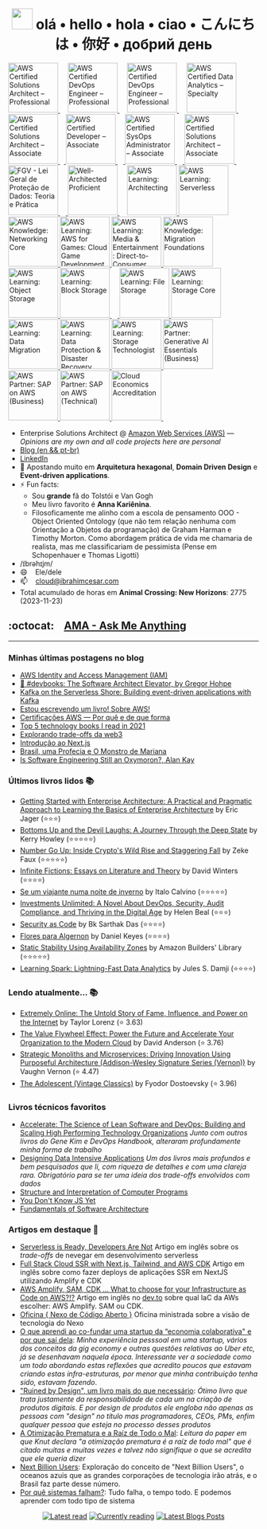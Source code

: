 <div align="center">
    
 # <img src="https://raw.githubusercontent.com/MartinHeinz/MartinHeinz/master/wave.gif" width="42"> olá • hello • hola • ciao • こんにちは • 你好 • добрий день

</div>

<p align="center">
    
<a 
   href="https://www.credly.com/badges/d01a5f09-39af-4848-91e4-fd93c379429b/public_url"
   target="_blank" 
   title="Badge AWS Certified Solutions Architect – Professional" 
   alt="AWS Certified Solutions Architect – Professional">
   <img 
      src="https://user-images.githubusercontent.com/509054/163974327-950cf4d2-2f66-4a3c-b0de-2d043e97da98.png"
      alt="AWS Certified Solutions Architect – Professional"
      width="100px" 
      style="max-width:100px;"
      />
</a>&nbsp; &nbsp;
<a 
   href="https://www.credly.com/badges/9d0b63e9-dc89-432c-b4cd-57342fb6e294/public_url"
   target="_blank" 
   title="Badge AWS Certified DevOps Engineer – Professional" 
   alt="AWS Certified DevOps Engineer – Professional">
   <img 
      src="https://github.com/ibrahimcesar/ibrahimcesar/assets/509054/d47565df-d99a-4759-a4eb-e81066296635"
      alt="AWS Certified DevOps Engineer – Professional"
      width="100px" 
      style="max-width:100px;"
      />
</a>&nbsp; &nbsp;
    <a 
   href="https://www.credly.com/badges/9d0b63e9-dc89-432c-b4cd-57342fb6e294/public_url"
   target="_blank" 
   title="Badge AWS Certified DevOps Engineer – Professional" 
   alt="AWS Certified DevOps Engineer – Professional">
   <img 
      src="https://github.com/ibrahimcesar/ibrahimcesar/assets/509054/126971c4-d7e5-481a-8523-72972931531c"
      alt="AWS Certified DevOps Engineer – Professional"
      width="100px" 
      style="max-width:100px;"
      />
</a>&nbsp; &nbsp;
  <a 
   href="https://www.credly.com/badges/a229e88f-f0b5-46fe-be56-ac2f1d884c29/public_url"
   target="_blank" 
   title="Badge AWS Certified Data Analytics – Specialty"
   alt="AWS Certified Data Analytics – Specialty">
   <img 
      src="https://user-images.githubusercontent.com/509054/195915470-c99aa7c9-9e5e-48e4-8e48-f7a76be042ae.png"
      alt="AWS Certified Data Analytics – Specialty"
      width="100px"  
      style="max-width:100px;" />
</a>&nbsp; &nbsp;<a href="https://www.credly.com/badges/1bdb457f-b469-43c3-9e0e-24b221f12794/public_url" 
   target="_blank" 
   title="Badge AWS Certified Solutions Architect – Associate"
   alt="AWS Certified Solutions Architect – Associate">
   <img 
      src="https://user-images.githubusercontent.com/509054/163974636-84a0a90b-0290-443e-8682-309af7e8b17a.png"
      alt="AWS Certified Solutions Architect – Associate" 
      width="100px" 
      style="max-width:100px;"/>
</a>&nbsp;&nbsp;<a 
   href="https://www.credly.com/badges/1bdb457f-b469-43c3-9e0e-24b221f12794/public_url" 
   target="_blank"
   title="Badge AWS Certified Developer – Associate"
   alt="AWS Certified Developer – Associate">
   <img 
      src="https://user-images.githubusercontent.com/509054/187105674-b59dadfa-f5a9-44ff-a4ca-82cb33418617.png"
      alt="AWS Certified Developer – Associate"
      width="100px" 
      style="max-width:100px;"/>
</a>&nbsp; &nbsp;<a 
   href="https://www.credly.com/badges/8213d606-c4d2-4df9-baa1-3ce313ee4f86/public_url" 
   target="_blank"
   title="Badge AWS Certified SysOps Administrator – Associate"
   alt="AWS Certified SysOps Administrator – Associate">
   <img 
      src="https://user-images.githubusercontent.com/509054/198755270-0a46136f-6edd-4673-8db6-369d99b65455.png"
      alt="AWS Certified SysOps Administrator – Associate"
      width="100px" 
      style="max-width:100px;">
</a>&nbsp; &nbsp;<a 
   href="https://www.credly.com/badges/d1ddf3d6-95af-4246-9bb9-7e50e0530c11/public_url"
   target="_blank" 
   title="Badge AWS Certified Cloud Practitioner"
   alt="AWS Certified Cloud Practitioner">
   <img
      src="https://user-images.githubusercontent.com/509054/163974726-600afdfa-d161-4013-824d-20e168dc5efc.png"
      alt="AWS Certified Solutions Architect – Associate"
      width="100px"
      style="max-width:100px;"/>
</a>&nbsp; &nbsp;<a 
   href="https://brasilopenbadge.com.br/pages/badge/418bf1ce1437adeeb5d0352fcd92b1d2"
   target="_blank"
   alt="FGV - Lei Geral de Proteção de Dados: Teoria e Prática"
   title="FGV - Lei Geral de Proteção de Dados: Teoria e Prática">
   <img 
      src="https://user-images.githubusercontent.com/509054/160395543-08341577-49cf-4b87-a687-1a42b3b42230.png"
      alt="FGV - Lei Geral de Proteção de Dados: Teoria e Prática" 
      width="100px" 
      style="max-width:100px;"/>
</a>&nbsp; &nbsp;<a 
   href="https://www.credly.com/badges/8cd60a1b-b130-43b1-8cf4-442573171da6/public_url"
   target="_blank"
   title="Well-Architected Proficient"
   alt="Well-Architected Proficient">
   <img 
      src="https://user-images.githubusercontent.com/509054/185424004-6d65981d-ce54-4d7f-8129-f2d452a20e8e.png"
      alt="Well-Architected Proficient"
      width="100px" 
      style="max-width:100px;"/>
</a>&nbsp; &nbsp; <a 
   href="https://www.credly.com/badges/f2d579e5-a833-44b0-8f56-898b408bf402/public_url"
   target="_blank"
   title="AWS Learning: Architecting">
   <img 
      src="https://user-images.githubusercontent.com/509054/217792399-c8e8c738-3da3-47e4-8f76-ce490b619557.png"
      alt="AWS Learning: Architecting"
      width="100px"
      style="max-width:100px;"/>
</a> <a 
   href="https://www.credly.com/badges/1eb5e7a1-8b22-422a-83db-1a535dfe8b43/public_url"
   target="_blank"
   title="AWS Learning: Serverless"> 
   <img 
      src="https://user-images.githubusercontent.com/509054/205751290-899faacb-da63-45ec-ab31-e986db511f37.png"
      alt="AWS Learning: Serverless"
      width="100px"
      style="max-width:100px;"/>
</a>  <a 
   href="https://www.credly.com/badges/438a9c0c-285e-443b-904f-d29c989f68b7/public_url"
   target="_blank"
   title="AWS Knowledge: Networking Core">
   <img 
      src="https://github.com/ibrahimcesar/ibrahimcesar/assets/509054/71b36359-daca-4604-8f16-03e4a7982e6b"
      alt="AWS Knowledge: Networking Core"
      width="100px"
      style="max-width:100px;"/>
</a> <a 
   href="https://www.credly.com/badges/d1678cdb-e5e9-4b63-8fd2-1db901b57e0c/public_url"
   target="_blank"
   title="AWS Learning: AWS for Games: Cloud Game Development">
   <img 
      src="https://user-images.githubusercontent.com/509054/219978905-eff0ae4a-d505-4c73-b89b-02e227183d8b.png"
      alt="AWS Learning: AWS for Games: Cloud Game Development"
      width="100px"
      style="max-width:100px;"/>
</a>
    <a 
   href="https://www.credly.com/badges/1e74c80b-4202-46b4-9251-899a903e0731/public_url"
   target="_blank"
   title="AWS Learning: Media & Entertainment: Direct-to-Consumer and Broadcast Foundations">
   <img 
      src="https://user-images.githubusercontent.com/509054/236595199-6a63d23c-ae0e-45b7-beef-7616d6b6ac12.png"
      alt="AWS Learning: Media & Entertainment: Direct-to-Consumer and Broadcast Foundations"
      width="100px"
      style="max-width:100px;"/>
</a>
<a 
   href="https://www.credly.com/badges/b7224952-d787-4c52-92cc-570d7ac8873f/public_url"
   target="_blank"
   title="AWS Knowledge: Migration Foundations">
   <img 
      src="https://github.com/ibrahimcesar/ibrahimcesar/assets/509054/d1d19d4a-407b-4a01-bb9f-b5da49f9c264"
      alt="AWS Knowledge: Migration Foundations"
      width="100px"
      style="max-width:100px;"/>
</a>
<a 
   href="https://www.credly.com/badges/0749796b-4755-4339-a137-a47ce24ea124/public_url"
   target="_blank"
   title="AWS Learning: Object Storage">
   <img 
      src="https://user-images.githubusercontent.com/509054/212095681-f5b18a9c-027a-49ba-be8c-74ed1bb13548.png"
      alt="AWS Learning: Object Storage"
      width="100px"
      style="max-width:100px;"/>
</a><a 
   href="https://www.credly.com/badges/318f48d9-a9f8-49bf-a6b9-e9a6f2615ec8"
   target="_blank" 
   title="AWS Learning: Block Storage">
   <img 
      src="https://user-images.githubusercontent.com/509054/212096392-e2c9ec57-1547-407e-a014-f14d29a090a3.png"
      alt="AWS Learning: Block Storage"
      width="100px" 
      style="max-width:100px;"/>
</a> &nbsp; &nbsp;<a 
   href="https://www.credly.com/badges/fea13229-534c-4822-b2be-c593646cc3d4"
   target="_blank"
   title="AWS Learning: File Storage">
   <img
      src="https://user-images.githubusercontent.com/509054/212095983-e91a4b97-bf05-479f-91e1-7bb613cf78e8.png"
      alt="AWS Learning: File Storage"
      width="100px"
      style="max-width:100px;"/>
</a><a 
   href="https://www.credly.com/badges/36bfeb46-c3b4-47d1-b290-8a12fe9af94f"
   target="_blank"
   title="AWS Learning: Storage Core">
   <img
      src="https://user-images.githubusercontent.com/509054/212096610-b157cc71-ab6b-4114-9b09-0e73eeb001d6.png"
      alt="AWS Learning: Storage Core"
      width="100px"
      style="max-width:100px;"/>
</a><a 
   href="https://www.credly.com/badges/bc710c2b-3e2e-4653-9daa-24f83afd20f3"
   target="_blank"
   title="AWS Learning: Data Migration">
   <img
      src="https://user-images.githubusercontent.com/509054/212096770-87e00677-c8a3-4215-84fc-4ac180db6855.png"
      alt="AWS Learning: Data Migration"
      width="100px" 
      style="max-width:100px;"/>
</a><a 
   href="https://www.credly.com/badges/a460283e-2640-4076-af60-9aa2969b4b33"
   target="_blank"
   title="AWS Learning: Data Protection & Disaster Recovery">
   <img
      src="https://user-images.githubusercontent.com/509054/212097095-d6bdee58-16f0-4b3b-9889-bd265f2a60f9.png"
      alt="AWS Learning: Data Protection & Disaster Recovery"
      width="100px" 
      style="max-width:100px;"/>
</a><a
   href="https://www.credly.com/badges/41622b3b-defc-4ee0-89a1-ce09ec30c8a5"
   target="_blank"
   title="AWS Learning: Storage Technologist">
   <img
      src="https://user-images.githubusercontent.com/509054/212097617-84b734ae-3c15-4535-bdea-f29ce7e4df34.png"
      alt="AWS Learning: Storage Technologist"
      width="100px" 
      style="max-width:100px;"/>
</a><a
   href="https://www.credly.com/badges/32097125-5992-4edc-906f-ee38ab6742d3/public_url"
   target="_blank"
   title="AWS Partner: Generative AI Essentials (Business)">
   <img
      src="https://github.com/ibrahimcesar/ibrahimcesar/assets/509054/59e01b10-8afe-4663-bad2-7c6bf730f066"
      alt="AWS Partner: Generative AI Essentials (Business)"
      width="100px" 
      style="max-width:100px;"/>
</a><a
   href="https://www.credly.com/badges/6b552de4-4a49-4c60-a253-df24cc50bacb/public_url"
   target="_blank"
   title="AWS Partner: SAP on AWS (Business)">
   <img
      src="https://user-images.githubusercontent.com/509054/212098403-b78142fe-962d-49c1-b253-cb8a1a304fed.png"
      alt="AWS Partner: SAP on AWS (Business)"
      width="100px" 
      style="max-width:100px;"/>
</a><a
   href="https://www.credly.com/badges/0889b473-e610-4d45-9eee-5b8bfdd5d820/public_url"
   target="_blank"
   title="AWS Partner: SAP on AWS (Technical)">
   <img
      src="https://user-images.githubusercontent.com/509054/212098627-bda656f1-0eb0-4aec-af0c-0bc0794699d2.png"
      alt="AWS Partner: SAP on AWS (Technical)"
      width="100px" 
      style="max-width:100px;"/>
</a><a
   href="https://www.credly.com/badges/6cde2ea1-3e33-4df7-826d-5924ff6ee5cc/public_url"
   target="_blank"
   title="Cloud Economics Accreditation">
   <img
      src="https://github.com/ibrahimcesar/ibrahimcesar/assets/509054/3f52392a-7d78-4add-9373-523d8b01f248"
      alt="Cloud Economics Accreditation"
      width="100px" 
      style="max-width:100px;"/>
</a>&nbsp; &nbsp;</p>
    
- Enterprise Solutions Architect @ [Amazon Web Services (AWS)](https://aws.amazon.com/) — _Opinions are my own and all code projects here are personal_
- [Blog (en && pt-br)](https://ibrahimcesar.cloud)
- [LinkedIn](https://www.linkedin.com/in/ibrahimcesar/)
- 🌱 Apostando muito em **Arquitetura hexagonal**, **Domain Driven Design** e **Event-driven applications**.
- ⚡ Fun facts: 
    - Sou **grande** fã do Tolstói e Van Gogh
    - Meu livro favorito é **Anna Kariênina**.
    - Filosoficamente me alinho com a escola de pensamento OOO - Object Oriented Ontology (que não tem relação nenhuma com Orientação a Objetos da programação) de Graham Harman e Timothy Morton. Como abordagem prática de vida me chamaria de realista, mas me classificariam de pessimista (Pense em Schopenhauer e Thomas Ligotti)
- /ɪ́brəhɪjm/
- 😄  &nbsp;&nbsp; Ele/dele
- 📫  &nbsp;&nbsp; cloud@ibrahimcesar.com
- Total acumulado de horas em **Animal Crossing: New Horizons**: 2775 (2023-11-23)

## :octocat: &nbsp;&nbsp; [AMA - Ask Me Anything](https://github.com/ibrahimcesar/ibrahimcesar/discussions/categories/ama-ask-me-anything)

---

### Minhas últimas postagens no blog

<!-- POSTS_LIST:START -->
- [AWS Identity and Access Management &lpar;IAM&rpar;](https://ibrahimcesar.cloud/blog/aws-iam-identity-and-access-managament/)
- [📘 #devbooks:  The Software Architect Elevator, by Gregor Hohpe](https://ibrahimcesar.cloud/blog/the-software-elevator-redefining-the-architect-role-in-the-digital-enterprise-gregor-hohpe/)
- [Kafka on the Serverless Shore: Building event-driven applications with Kafka](https://ibrahimcesar.cloud/blog/kafka-on-the-serverless-shore/)
- [Estou escrevendo um livro! Sobre AWS!](https://ibrahimcesar.cloud/blog/livro-aws/)
- [Certificações AWS — Por quê e de que forma](https://ibrahimcesar.cloud/blog/certificacoes/)
- [Top 5 technology books I read in 2021](https://ibrahimcesar.cloud/blog/top5-technology-books-2021/)
- [Explorando trade-offs da web3](https://ibrahimcesar.cloud/blog/trade-offs-da-web3-criptomoedas-blockchains-DAOs/)
- [Introdução ao Next.js](https://ibrahimcesar.cloud/blog/introducao-nextjs-ssr-isr-ssg-javascript-react-framework/)
- [Brasil, uma Profecia e O Monstro de Mariana](https://ibrahimcesar.cloud/blog/brasil-uma-profecia-o-monstro-de-mariana-ficcao-ibrahim-cesar/)
- [Is Software Engineering Still an Oxymoron?, Alan Kay](https://ibrahimcesar.cloud/blog/is-software-engineering-still-an-oxymoron-alan-kay/)
<!-- POSTS_LIST:END -->

### Últimos livros lidos 📚

<!-- READ_LIST:START -->
- [Getting Started with Enterprise Architecture: A Practical and Pragmatic Approach to Learning the Basics of Enterprise Architecture](https://www.goodreads.com/review/show/6205295678?utm_medium=api&utm_source=rss) by Eric  Jager (⭐⭐⭐)
- [Bottoms Up and the Devil Laughs: A Journey Through the Deep State](https://www.goodreads.com/review/show/6202202644?utm_medium=api&utm_source=rss) by Kerry Howley (⭐⭐⭐⭐⭐)
- [Number Go Up: Inside Crypto's Wild Rise and Staggering Fall](https://www.goodreads.com/review/show/6163056510?utm_medium=api&utm_source=rss) by Zeke Faux (⭐⭐⭐⭐⭐)
- [Infinite Fictions: Essays on Literature and Theory](https://www.goodreads.com/review/show/5920292686?utm_medium=api&utm_source=rss) by David  Winters (⭐⭐⭐⭐)
- [Se um viajante numa noite de inverno](https://www.goodreads.com/review/show/2786441536?utm_medium=api&utm_source=rss) by Italo Calvino (⭐⭐⭐⭐⭐)
- [Investments Unlimited: A Novel About DevOps, Security, Audit Compliance, and Thriving in the Digital Age](https://www.goodreads.com/review/show/5867444073?utm_medium=api&utm_source=rss) by Helen Beal (⭐⭐⭐)
- [Security as Code](https://www.goodreads.com/review/show/5806158519?utm_medium=api&utm_source=rss) by Bk Sarthak Das (⭐⭐⭐⭐)
- [Flores para Algernon](https://www.goodreads.com/review/show/2742383823?utm_medium=api&utm_source=rss) by Daniel Keyes (⭐⭐⭐⭐)
- [Static Stability Using Availability Zones](https://www.goodreads.com/review/show/5758571531?utm_medium=api&utm_source=rss) by Amazon Builders&apos; Library (⭐⭐⭐⭐⭐)
- [Learning Spark: Lightning-Fast Data Analytics](https://www.goodreads.com/review/show/5739445786?utm_medium=api&utm_source=rss) by Jules S. Damji (⭐⭐⭐⭐)
<!-- READ_LIST:END -->

### Lendo atualmente... 📚

<!-- READING_LIST:START -->
- [Extremely Online: The Untold Story of Fame, Influence, and Power on the Internet](https://www.goodreads.com/review/show/6208194853?utm_medium=api&utm_source=rss) by Taylor Lorenz (⭐️ 3.63)
- [The Value Flywheel Effect: Power the Future and Accelerate Your Organization to the Modern Cloud](https://www.goodreads.com/review/show/5186015203?utm_medium=api&utm_source=rss) by David Anderson (⭐️ 3.76)
- [Strategic Monoliths and Microservices: Driving Innovation Using Purposeful Architecture (Addison-Wesley Signature Series (Vernon))](https://www.goodreads.com/review/show/4443438389?utm_medium=api&utm_source=rss) by Vaughn Vernon (⭐️ 4.47)
- [The Adolescent (Vintage Classics)](https://www.goodreads.com/review/show/3907651091?utm_medium=api&utm_source=rss) by Fyodor Dostoevsky (⭐️ 3.96)
<!-- READING_LIST:END -->

### Livros técnicos favoritos

- [Accelerate: The Science of Lean Software and DevOps: Building and Scaling High Performing Technology Organizations](https://amzn.to/3pso93l) *Junto com outros livros do Gene Kim e DevOps Handbook, alteraram profundamente minha forma de trabalho*  
- [Designing Data Intensive Applications](https://amzn.to/2UqSK2K) *Um dos livros mais profundos e bem pesquisados que li, com riqueza de detalhes e com uma clareja rara. Obrigatório para se ter uma ideia dos trade-offs envolvidos com dados*
- [Structure and Interpretation of Computer Programs](https://mitpress.mit.edu/sites/default/files/sicp/full-text/book/book.html)
- [You Don't Know JS Yet](https://github.com/getify/You-Dont-Know-JS)
- [Fundamentals of Software Architecture](https://amzn.to/2Uny6AP)

### Artigos em destaque 📓

- [Serverless is Ready, Developers Are Not](https://dev.to/aws-builders/serverless-is-ready-developers-are-not-12f9) Artigo em inglês sobre os _trade-offs_ de nevegar em desenvolvimento serverless  
- [Full Stack Cloud SSR with Next.js, Tailwind, and AWS CDK](https://dev.to/aws-builders/full-stack-cloud-ssr-with-next-js-tailwind-and-aws-cdk-416c) Artigo em inglês sobre como fazer deploys de aplicações SSR em NextJS utilizando Amplify e CDK  
- [AWS Amplify, SAM, CDK ... What to choose for your Infrastructure as Code on AWS?!?](https://dev.to/aws-builders/aws-amplify-sam-cdk-what-to-choose-for-your-infrastructure-as-code-on-aws-lh2) Artigo em inglês no [dev.to](https://dev.to/) sobre qual IaC da AWs escolher: AWS Amplify. SAM ou CDK.
- [Oficina { Nexo de Código Aberto }](https://ibrahimcesar.cloud/blog/nexo-de-codigo-aberto/) Oficina ministrada sobre a visão de tecnologia do Nexo  
- [O que aprendi ao co-fundar uma startup da “economia colaborativa" e por que saí dela](https://ibrahimcesar.cloud/blog/o-que-aprendi-ao-co-fundar-uma-startup-da-economia-colaborativa-e-por-que-sai-dela/):  *Minha experiência pesssoal em uma startup, vários dos conceitos da gig economy e outras questões relativas ao Uber etc, já se desenhavam naquela época. Interessante ver a sociedade como um todo abordando estas reflexões que acredito poucos que estavam criando estas infra-estruturas, por menor que minha  contribuição tenha sido, estavam fazendo*.  
- ["Ruined by Design", um livro mais do que necessário](https://brasil.uxdesign.cc/ruined-by-design-um-livro-mais-do-que-necess%C3%A1rio-9a4026ee110e): *Ótimo livro que trata justamente da responsabilidade de cada um na criação de produtos digitais. E por design de produtos ele engloba não apenas as pessoas com "design" no título mas programadores, CEOs, PMs, enfim qualquer pessoa que esteja no processo desses produtos*  
- [A Otimização Prematura e a Raíz de Todo o Mal](https://ibrahimcesar.cloud/blog/otimizacao-prematura-e-a-raiz-de-todo-mal/): *Leitura do paper em que Knut declara "a otimização prematura é a raíz de todo mal" que é citado muitas e muitas vezes e talvez não signifique o que se acredita que ele queria dizer*  
- [Next Billion Users](https://ibrahimcesar.cloudd/blog/nbu-next-billion-users-brasil/): Exploração do conceito de "Next Billion Users", o oceanos azuis que as grandes corporações de tecnologia irão atrás, e o Brasil faz parte desse número.  
- [Por quê sistemas falham?](https://ibrahimcesar.cloud/blog/por-que-sistemas-falham/): Tudo falha, o tempo todo. E podemos aprender com todo tipo de sistema

<div align="center">

[![Latest read](https://github.com/ibrahimcesar/ibrahimcesar/actions/workflows/goodreads-read.yml/badge.svg)](https://github.com/ibrahimcesar/ibrahimcesar/actions/workflows/goodreads-read.yml) [![Currently reading](https://github.com/ibrahimcesar/ibrahimcesar/actions/workflows/goodreads-currently.yml/badge.svg)](https://github.com/ibrahimcesar/ibrahimcesar/actions/workflows/goodreads-currently.yml) [![Latest Blogs Posts](https://github.com/ibrahimcesar/ibrahimcesar/actions/workflows/fetchPosts.yml/badge.svg)](https://github.com/ibrahimcesar/ibrahimcesar/actions/workflows/fetchPosts.yml)

 </div>
